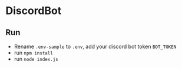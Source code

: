# DiscordBot

## Run
- Rename `.env-sample` to `.env`, add your discord bot token `BOT_TOKEN` 
- run `npm install`
- run `node index.js`